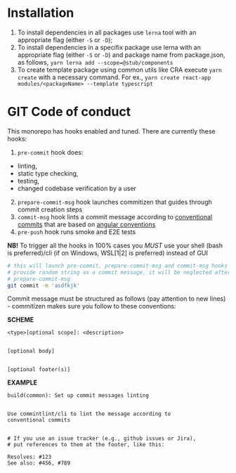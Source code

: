 # Installation

1. To install dependencies in all packages use `lerna` tool with an appropriate
flag (either `-S` or `-D`);
2. To install dependencies in a specifix package use lerna with an appropriate
flag (either `-S` or `-D`) and package name from package.json, as follows,
`yarn lerna add --scope=@stub/components`
3. To create template package using common utils like CRA execute 
`yarn create` with a necessary command. For ex.,
`yarn create react-app modules/<packageName> --template typescript`

# GIT Code of conduct

This monorepo has hooks enabled and tuned. There are currently these hooks:
1. `pre-commit` hook does:
  - linting, 
  - static type checking, 
  - testing,
  - changed codebase verification by a user
2. `prepare-commit-msg` hook launches commitizen that guides through 
commit creation steps
3. `commit-msg` hook lints a commit message
according to [conventional commits](https://www.conventionalcommits.org/en/v1.0.0/)
that are based on
[angular conventions](https://github.com/angular/angular/blob/22b96b9/CONTRIBUTING.md#type)
4. `pre-push` hook runs smoke and E2E tests

**NB!** To trigger all the hooks in 100% cases you *MUST* use
your shell (bash is preferred)/cli (if on Windows, WSL[1|2] is preferred) 
instead of GUI

```sh
# this will launch pre-commit, prepare-commit-msg and commit-msg hooks
# provide random string as a commit message, it will be neglected after 
# prepare-commit-msg
git commit -m 'asdfkjk'
```

Commit message must be structured as follows (pay attention to new lines) -
commitizen makes sure you follow to these conventions:


**SCHEME**
```
<type>[optional scope]: <description>


[optional body]


[optional footer(s)]
```


**EXAMPLE**
```
build(common): Set up commit messages linting


Use commintlint/cli to lint the message according to
conventional commits 


# If you use an issue tracker (e.g., github issues or Jira),
# put references to them at the footer, like this:

Resolves: #123
See also: #456, #789
```
